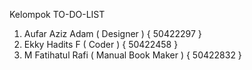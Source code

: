 Kelompok TO-DO-LIST
1. Aufar Aziz Adam ( Designer ) { 50422297 }
2. Ekky Hadits F ( Coder ) { 50422458 }
3. M Fatihatul Rafi ( Manual Book Maker ) { 50422832 }
